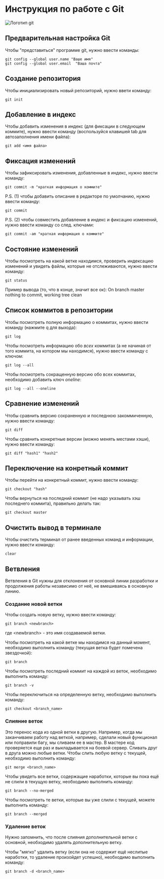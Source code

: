 # **Инструкция по работе с Git**

![Логотип git](logo.png)

## Предварительная настройка Git

Чтобы "представиться" программе git, нужно ввести команды:

    git config --global user.name "Ваше имя"
    git config --global user.email  "Ваша почта"

## Создание репозитория

Чтобы инициализировать новый репозиторий, нужно ввети команду:

    git init

## Добавление в индекс

Чтобы добавить изменения в индекс (для фиксации в следующем коммите), нужно ввести команду (воспользуйся клавишей tab для автозаполнения имени файла):

    git add <имя файла>

## Фиксация изменений

Чтобы зафиксировать изменения, добавленные в индекс, нужно ввести команду:

    git commit -m "краткая информация о коммите"

P.S. (1) чтобы добавить описание в редакторе по умолчанию, нужно ввести команду:

    git commit

P.S. (2) чтобы совместить добавление в индекс и фиксацию изменений, нужно ввести команду со след. ключами:

    git commit -am "краткая информация о коммите"

## Состояние изменений

Чтобы посмотреть на какой ветке находимся, проверить индексацию изменений и увидеть файлы, которые не отслеживаются, нужно ввести команду:

    git status

Пример вывода (то, что в конце, значит все ок):
On branch master
nothing to commit, working tree clean

## Список коммитов в репозитории

Чтобы посмотреть полную информацию о коммитах, нужно ввести команду (нажмите q для выхода):

    git log

Чтобы посмотреть информацию обо _всех_ коммитах (а не начиная от того коммита, на котором мы находимся), нужно ввести команду c ключом:

    git log --all

Чтобы посмотреть сокращенную версию обо всех коммитах, необходимо добавить ключ _oneline_:

    git log --all --oneline

## Сравнение изменений

Чтобы сравнить версию сохраненную и последнюю закоммиченную, нужно ввести команду:

    git diff

Чтобы сравнить конкретные версии (можно менять местами хэши), нужно ввести команду:

    git diff "hash1" "hash2"

## Переключение на конретный коммит

Чтобы перейти на конкретный коммит, нужно ввести команду:

    git checkout "hash"

Чтобы вернуться на последний коммит (не надо указывать хэш последнего коммита), правильно делать так:

    git checkout master


## Очистить вывод в терминале

Чтобы очистить терминал от ранее введенных команд и информации, нужно ввести команду:

    clear

## Ветвления 

Ветвления в Git нужны для отклонения от основной линии разработки и продолжения работы независимо от неё, не вмешиваясь в основную линию.

### Создание новой ветки

Чтобы создать новую ветку, нужно ввести команду:

    git branch <newbranch>

где \<newbranch> - это имя создаваемой ветки.

Чтобы посмотреть на какой ветке мы находимся на данный момент, необходимо выполнить команду (текущая ветка будет помечена звездочкой):

	git branch

Чтобы посмотреть последний коммит на каждой из веток, необходимо выполнить команду:

	git branch -v

 Чтобы переключиться на определенную ветку, необходимо выполнить команду:

    git checkout <branch_name>

### Слияние веток

Это перенос кода из одной ветки в другую. Например, когда мы заканчиваем работу над веткой, например, сделали новый функционал или поправили багу, мы сливаем ее в мастер. В мастере код проверяется еще раз и выкладывается на боевой сервер. Сливать друг в друга можно любые ветки.
Чтобы слить любую ветку с текущей, необходимо выполнить команду:

	git merge <branch_name>

Чтобы увидеть все ветки, содержащие наработки, которые вы пока ещё не слили в текущую ветку, необходимо выполнить команду:

	git branch --no-merged

Чтобы посмотреть те ветки, которые вы уже слили с текущей, можете выполнить команду:

	git branch --merged

### Удаление веток 

Нужно запомнить, что после слияния дополнительной ветки с основной, необходимо удалять дополнительную ветку.

Чтобы "мягко" удалить ветку (если она не содержит ещё неслитые наработки, то удаление произойдет успешно), необходимо выполнить команду:

	git branch -d <branch_name>

